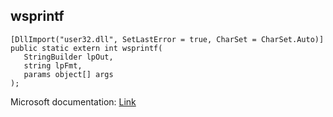## wsprintf

```
[DllImport("user32.dll", SetLastError = true, CharSet = CharSet.Auto)]
public static extern int wsprintf(
   StringBuilder lpOut,
   string lpFmt,
   params object[] args
);
```

Microsoft documentation: [Link](https://docs.microsoft.com/en-us/windows/win32/api/winuser/nf-winuser-wsprintfa)
